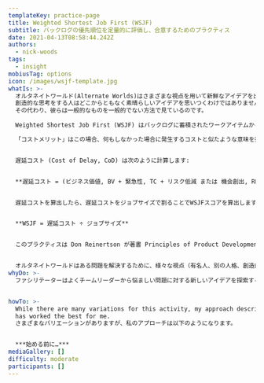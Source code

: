 ```yaml
---
templateKey: practice-page
title: Weighted Shortest Job First (WSJF)
subtitle: バックログの優先順位を定量的に評価し、合意するためのプラクティス
date: 2021-04-13T08:58:44.242Z
authors:
  - nick-woods
tags:
  - insight
mobiusTag: options
icon: /images/wsjf-template.jpg
whatIs: >-
  オルタネイトワールド(Alternate Worlds)はさまざまな視点を用いて新鮮なアイデアを出すアクティビティです。
  創造的な思考をする人はどこからともなく素晴らしいアイデアを思いつくわけではありません。
  その代わり、彼らは一般的なものを一般的でない方法で見ているのです。
  
  Weighted Shortest Job First (WSJF) はバックログに蓄積されたワークアイテムから最初にデリバリすべきワークアイテムを見つけるために、コストメリットやジョブサイズを使って評価し優先順位を定義するための方法です。

  「コストメリット」はこの場合、何もしなかった場合に発生するコストと似たような意味を持ちます。もし仮に不具合の修正をしなかった場合に重大なトラブルが見込まれる場合、修正のためのコストとトラブルが発生した場合のコストが時と共に増加します。売上が見込まれる新しい機能の実装を後回しにした場合、この機能をデリバリしないことのコストは時と共に増加します。これは機会費用あるいは「遅延コスト」と呼びます。


  遅延コスト (Cost of Delay, CoD) は次のように計算します:


  **遅延コスト = (ビジネス価値, BV + 緊急性, TC + リスク低減 または 機会創出, RR/OE)**


  遅延コストを算出したら、遅延コストをジョブサイズで割ることでWSJFスコアを算出します。結果として最もコストメリットが高く、かつ小さなジョブが優先順位が高くなるようにスコアが算出されます。


  **WSJF = 遅延コスト ÷ ジョブサイズ**


  このプラクティスは Don Reinertson が著書 Principles of Product Development Flow の中で確立したもので、それまで使われていた Shortest Job First を進化させたものです。Scaled Agile Framework (SAFe) で取り上げられ、原則の中に盛り込まれました。


  オルタネイトワールドはある問題を解決するために、様々な視点（有名人、別の人格、創造的組織など）を意図的に取り入れます。チームの精神的な障壁を壊し、個々人のコンテキストの中で問題を解決し、素晴らしいアイデアの新しい可能性を開きます。
whyDo: >-
  ファシリテーターはよくチームリーダーから悩ましい問題に対する新しいアイデアを探索する支援を依頼されます。参加者が自らの視点を取り除くことは難しく、（現実の、あるいは想像上の）制約にとらわれて新しいアイデアを思い浮かべることができません。


howTo: >-
  While there are many variations for this activity, my approach described below
  has worked the best for me.
  さまざまなバリエーションがありますが、私のアプローチは以下のようになります。


  ***始める前に…***
mediaGallery: []
difficulty: moderate
participants: []
---
```

